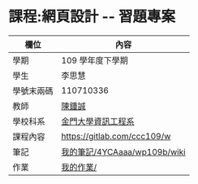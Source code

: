 # 課程:網頁設計 -- 習題專案

欄位 | 內容
-----|--------
學期 | 109 學年度下學期
學生 |  李思慧
學號末兩碼 | 110710336
教師 | [陳鍾誠](https://www.nqu.edu.tw/educsie/index.php?act=blog&code=list&ids=4)
學校科系 | [金門大學資訊工程系](https://www.nqu.edu.tw/educsie/index.php)
課程內容 | https://gitlab.com/ccc109/w
筆記 | [我的筆記/4YCAaaa/wp109b/wiki](https://github.com/4YCAaaa/wp109b/wiki)
作業 | [我的作業/](myHW)
